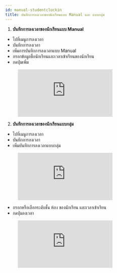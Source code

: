```yaml
---
id: manual-studentclockin
title: บันทึกการลงเวลาของนักเรียนแบบ Manual และ แบบกลุ่ม
---
```


1. **บันทึกการลงเวลาของนักเรียนแบบ Manual**

* ไปที่เมนูการลงเวลา
* บันทึกการลงเวลา
* เพิ่มการบันทึกการลงเวลาแบบ Manual
* กรอกข้อมูลชื่อนักเรียนและเวลาเข้าเรียนของนักเรียน
* กดปุ่มเพิ่ม
 
<!-- blank line -->
<figure class="video_container">
  <iframe src="https://drive.google.com/file/d/1VOLKZSmXKTuhbO3HBqx0_jj4kdXe-l9J/preview" frameborder="0" allowfullscreen="true"> </iframe>
</figure>
<!-- blank line -->

2. **บันทึกการลงเวลาของนักเรียนแบบกลุ่ม**
* ไปที่เมนูการลงเวลา
* บันทึกการลงเวลา
* เพิ่มบันทึกการลงเวลาแบบกลุ่ม

<!-- blank line -->
<figure class="video_container">
  <iframe src="https://drive.google.com/file/d/1EptdYKL84nbDVwCdGkvgk_iN9LQEdgsY/preview" frameborder="0" allowfullscreen="true"> </iframe>
</figure>
<!-- blank line -->


* กรอกหรือเลือกระดับชั้น ห้อง ของนักเรียน และเวลาเข้าเรียน
* กดปุ่มลงเวลา

<!-- blank line -->
<figure class="video_container">
  <iframe src="https://drive.google.com/file/d/1eBb2TiLVPUpqA_5gQXfERwrRUIy3uENu/preview" frameborder="0" allowfullscreen="true"> </iframe>
</figure>
<!-- blank line -->

    